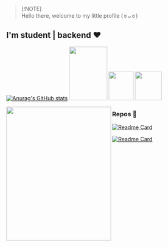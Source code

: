 > [!NOTE]\
> Hello there, welcome to my little profile ( ಠ ᴗ ಠ )

<h2>I'm student | backend ♥ </h2>

[![Anurag's GitHub stats](https://github-readme-stats.vercel.app/api?username=JBunCE&theme=blue-green&rank_icon=github)](https://github.com/JBunCE)
<img src="https://github.com/JBunCE/JBunCE/assets/62081821/4ed1450e-e2cf-4fec-982f-758ecb8faa59" height="140" width="100"/> 
<img src="https://github.com/JBunCE/JBunCE/assets/62081821/e5790da9-aae4-4302-bf61-5ab137c9ca88"  height="75" width="65"/>
<img src="https://github.com/JBunCE/JBunCE/assets/62081821/cef246a6-9863-4906-a9ce-ab23ab8f96e7"  height="75" width="70"/>



<img src="https://user-images.githubusercontent.com/62081821/182004281-0d4687eb-be94-4118-913b-1ed19c955649.png" align="left" height="350" width="275"/>

### Repos 🐇

[![Readme Card](https://github-readme-stats.vercel.app/api/pin/?username=JBunCE&repo=baap-CLI&theme=blue-green)](https://github.com/JBunCE/baap-CLI)

[![Readme Card](https://github-readme-stats.vercel.app/api/pin/?username=JBunCE&repo=statistics-program&theme=blue-green)](https://github.com/JBunCE/statistics-program)

<!--
 ### A little project with JS/API-REST and some of Electron
[![Readme Card](https://github-readme-stats.vercel.app/api/pin/?username=srsalchicha&repo=Comanayer-State&theme=blue-green)](https://github.com/SrSalchicha/Comanayer-State)
 My apps for W11 on C#: CommingSoon -->

<!--
**SrSalchicha/SrSalchicha** is a ✨ _special_ ✨ repository because its `README.md` (this file) appears on your GitHub profile.

Here are some ideas to get you started:

- 🔭 I’m currently working on ...
- 🌱 I’m currently learning ...
- 👯 I’m looking to collaborate on ...
- 🤔 I’m looking for help with ...
- 💬 Ask me about ...
- 📫 How to reach me: ...
- 😄 Pronouns: ...
- ⚡ Fun fact: ...
-->

